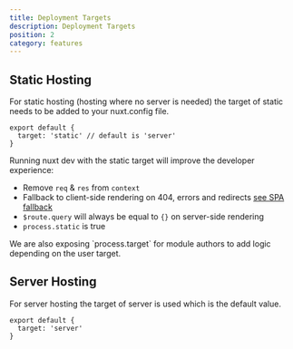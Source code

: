 ```yaml
---
title: Deployment Targets
description: Deployment Targets
position: 2
category: features
---
```


## Static Hosting

For static hosting (hosting where no server is needed) the target of static needs to be added to your nuxt.config file.

```js{}[nuxt.config.js]
export default {
  target: 'static' // default is 'server'
}
```

Running nuxt dev with the static target will improve the developer experience:

- Remove `req` & `res` from `context`
- Fallback to client-side rendering on 404, errors and redirects [see SPA fallback](./guides/concepts/static-site-generation#spa-fallback)
- `$route.query` will always be equal to `{}` on server-side rendering
- `process.static` is true

<base-alert type="info">
We are also exposing `process.target` for module authors to add logic depending on the user target.
</base-alert>

## Server Hosting

For server hosting the target of server is used which is the default value.

```js{}[nuxt.config.js]
export default {
  target: 'server'
}
```
